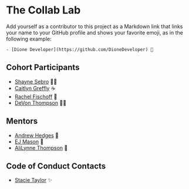 # The Collab Lab

Add yourself as a contributor to this project as a Markdown link that links your name to your GitHub profile and shows your favorite emoji, as in the following example:

    - [Dione Developer](https://github.com/DioneDeveloper) 💅

## Cohort Participants

- [Shayne Sebro](https://github.com/snsebro) 🙌🏾
- [Caitlyn Greffly](https://github.com/greffly) ☕️
- [Rachel Fischoff](https://github.com/rachel-fischoff) 🔮
- [DeVon Thompson](https://github.com/deethompson) 🙌🏾

## Mentors

- [Andrew Hedges](https://github.com/segdeha) 🦔
- [EJ Mason](https://github.com/mxmason) 🐧
- [AliLynne Thompson](https://github.com/alilynne) 🐹

## Code of Conduct Contacts

- [Stacie Taylor](https://github.com/stacietaylorcima) ✨
